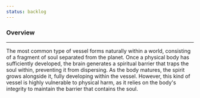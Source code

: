 ```yaml
---
status: backlog
---
```

### Overview  
___  
The most common type of vessel forms naturally within a world, consisting of a fragment of soul separated from the planet. Once a physical body has sufficiently developed, the brain generates a spiritual barrier that traps the soul within, preventing it from dispersing. As the body matures, the spirit grows alongside it, fully developing within the vessel. However, this kind of vessel is highly vulnerable to physical harm, as it relies on the body's integrity to maintain the barrier that contains the soul.